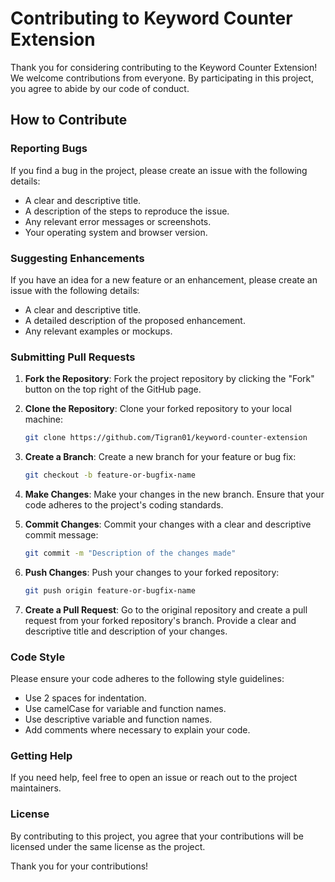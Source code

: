 # Contributing to Keyword Counter Extension

Thank you for considering contributing to the Keyword Counter Extension! We welcome contributions from everyone. By participating in this project, you agree to abide by our code of conduct.

## How to Contribute

### Reporting Bugs

If you find a bug in the project, please create an issue with the following details:
- A clear and descriptive title.
- A description of the steps to reproduce the issue.
- Any relevant error messages or screenshots.
- Your operating system and browser version.

### Suggesting Enhancements

If you have an idea for a new feature or an enhancement, please create an issue with the following details:
- A clear and descriptive title.
- A detailed description of the proposed enhancement.
- Any relevant examples or mockups.

### Submitting Pull Requests

1. **Fork the Repository**: Fork the project repository by clicking the "Fork" button on the top right of the GitHub page.

2. **Clone the Repository**: Clone your forked repository to your local machine:
    ```bash
    git clone https://github.com/Tigran01/keyword-counter-extension
    ```

3. **Create a Branch**: Create a new branch for your feature or bug fix:
    ```bash
    git checkout -b feature-or-bugfix-name
    ```

4. **Make Changes**: Make your changes in the new branch. Ensure that your code adheres to the project's coding standards.

5. **Commit Changes**: Commit your changes with a clear and descriptive commit message:
    ```bash
    git commit -m "Description of the changes made"
    ```

6. **Push Changes**: Push your changes to your forked repository:
    ```bash
    git push origin feature-or-bugfix-name
    ```

7. **Create a Pull Request**: Go to the original repository and create a pull request from your forked repository's branch. Provide a clear and descriptive title and description of your changes.

### Code Style

Please ensure your code adheres to the following style guidelines:
- Use 2 spaces for indentation.
- Use camelCase for variable and function names.
- Use descriptive variable and function names.
- Add comments where necessary to explain your code.

### Getting Help

If you need help, feel free to open an issue or reach out to the project maintainers.

### License

By contributing to this project, you agree that your contributions will be licensed under the same license as the project.

Thank you for your contributions!
